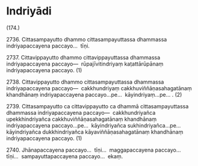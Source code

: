 # Indriyādi

(174.)

2736\. Cittasampayutto dhammo cittasampayuttassa dhammassa indriyapaccayena paccayo…  tīṇi.

2737\. Cittavippayutto dhammo cittavippayuttassa dhammassa indriyapaccayena paccayo—  rūpajīvitindriyaṃ kaṭattārūpānaṃ indriyapaccayena paccayo. (1)

2738\. Cittavippayutto dhammo cittasampayuttassa dhammassa indriyapaccayena paccayo—  cakkhundriyaṃ cakkhuviññāṇasahagatānaṃ khandhānaṃ indriyapaccayena paccayo…pe…  kāyindriyaṃ…pe… . (2)

2739\. Cittasampayutto ca cittavippayutto ca dhammā cittasampayuttassa dhammassa indriyapaccayena paccayo—  cakkhundriyañca upekkhindriyañca cakkhuviññāṇasahagatānaṃ khandhānaṃ indriyapaccayena paccayo…pe…  kāyindriyañca sukhindriyañca…pe…  kāyindriyañca dukkhindriyañca kāyaviññāṇasahagatānaṃ khandhānaṃ indriyapaccayena paccayo. (1)

2740\. Jhānapaccayena paccayo…  tīṇi…  maggapaccayena paccayo…  tīṇi…  sampayuttapaccayena paccayo…  ekaṃ.
